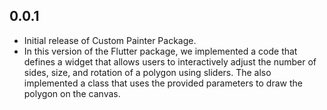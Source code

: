 ## 0.0.1

- Initial release of Custom Painter Package.
- In this version of the Flutter package, we implemented a code that defines a widget that allows users to interactively adjust the number of sides, size, and rotation of a polygon using sliders. The also implemented a class that uses the provided parameters to draw the polygon on the canvas.
